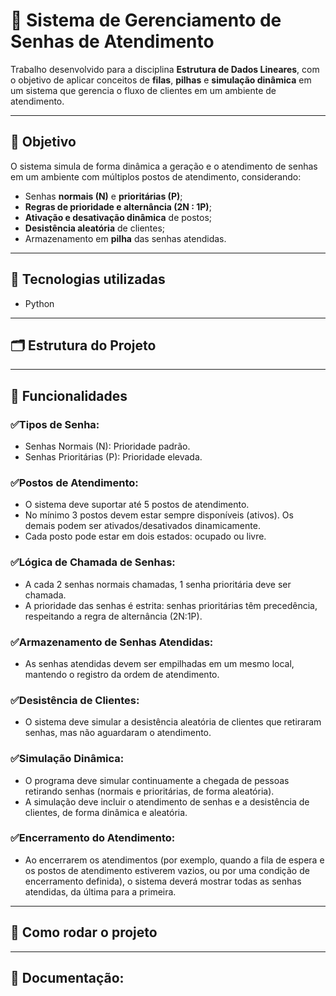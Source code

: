 # 🧍 Sistema de Gerenciamento de Senhas de Atendimento

Trabalho desenvolvido para a disciplina **Estrutura de Dados Lineares**, com o objetivo de aplicar conceitos de **filas**, **pilhas** e **simulação dinâmica** em um sistema que gerencia o fluxo de clientes em um ambiente de atendimento.

--- 

## 🎯 Objetivo

O sistema simula de forma dinâmica a geração e o atendimento de senhas em um ambiente com múltiplos postos de atendimento, considerando:
- Senhas **normais (N)** e **prioritárias (P)**;
- **Regras de prioridade e alternância (2N : 1P)**;
- **Ativação e desativação dinâmica** de postos;
- **Desistência aleatória** de clientes;
- Armazenamento em **pilha** das senhas atendidas.

---

## 🧰 Tecnologias utilizadas

- Python


---

## 🗂️ Estrutura do Projeto


---

## 📌 Funcionalidades

### ✅Tipos de Senha:
- Senhas Normais (N): Prioridade padrão.
- Senhas Prioritárias (P): Prioridade elevada.
### ✅Postos de Atendimento:
- O sistema deve suportar até 5 postos de atendimento.
- No mínimo 3 postos devem estar sempre disponíveis (ativos). Os demais podem ser ativados/desativados dinamicamente.
- Cada posto pode estar em dois estados: ocupado ou livre.
### ✅Lógica de Chamada de Senhas:
- A cada 2 senhas normais chamadas, 1 senha prioritária deve ser chamada.
- A prioridade das senhas é estrita: senhas prioritárias têm precedência, respeitando a regra de alternância (2N:1P).
### ✅Armazenamento de Senhas Atendidas:
- As senhas atendidas devem ser empilhadas em um mesmo local, mantendo o registro da ordem de atendimento.
### ✅Desistência de Clientes:
- O sistema deve simular a desistência aleatória de clientes que retiraram senhas, mas não aguardaram o atendimento.
### ✅Simulação Dinâmica:
- O programa deve simular continuamente a chegada de pessoas retirando senhas (normais e prioritárias, de forma aleatória).
- A simulação deve incluir o atendimento de senhas e a desistência de clientes, de forma dinâmica e aleatória.
### ✅Encerramento do Atendimento:
- Ao encerrarem os atendimentos (por exemplo, quando a fila de espera e os postos de atendimento estiverem vazios, ou por uma condição de encerramento definida), o sistema deverá mostrar todas as senhas atendidas, da última para a primeira.


---

## 🧪 Como rodar o projeto

---
## 📄 Documentação:


